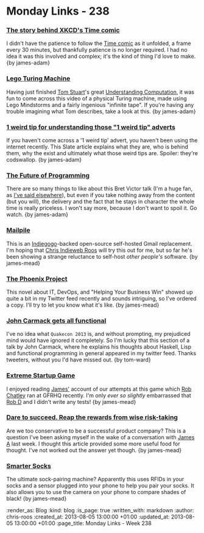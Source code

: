 Monday Links - 238
============

### [The story behind XKCD's Time comic](http://www.wired.com/underwire/2013/08/xkcd-time-comic/)

I didn't have the patience to follow the [Time comic](http://www.xkcd.com/1190/) as it unfolded, a frame every 30 minutes, but thankfully patience is no longer required. I had no idea it was this involved and complex; it's the kind of thing I'd love to make. {by james-adam}


### [Lego Turing Machine](http://www.youtube.com/watch?v=cYw2ewoO6c4)

Having just finished [Tom Stuart](http://codon.com)'s great [Understanding Computation](http://computationbook.com), it was fun to come across this video of a physical Turing machine, made using Lego Mindstorms and a fairly ingenious "infinite tape". If you're having any trouble imagining what Tom describes, take a look at this. {by james-adam}


### [1 weird tip for understanding those "1 weird tip" adverts](http://www.slate.com/articles/business/moneybox/2013/07/how_one_weird_trick_conquered_the_internet_what_happens_when_you_click_on.single.html)

If you haven't come across a '1 weird tip' advert, you haven't been using the internet recently. This Slate article explains what they are, who is behind them, why the exist and ultimately what those weird tips are. Spoiler: they're codswallop. {by james-adam}


### [The Future of Programming](http://worrydream.com/dbx/)

There are so many things to like about this Bret Victor talk (I'm a huge fan, as [I've said elsewhere](http://interblah.net/inventing-on-principle)), but even if you take nothing away from the content (but you will), the delivery and the fact that he stays in character the whole time is really priceless. I won't say more, because I don't want to spoil it. Go watch. {by james-adam}


### [Mailpile](http://www.mailpile.is/)

This is an [Indiegogo](http://www.indiegogo.com/projects/mailpile-taking-e-mail-back)-backed open-source self-hosted Gmail replacement. I'm hoping that [Chris Indieweb Roos](/chris-roos) will try this out for me, but so far he's been showing a strange reluctance to self-host *other people's* software. {by james-mead}


### [The Phoenix Project](http://itrevolution.com/books/phoenix-project-devops-book/)

This novel about IT, DevOps, and "Helping Your Business Win" showed up quite a bit in my Twitter feed recently and sounds intriguing, so I've ordered a copy. I'll try to let you know what it's like. {by james-mead}

### [John Carmack gets all functional](http://www.youtube.com/watch?v=1PhArSujR_A&feature=youtu.be&t=1m57s)

I've no idea what `Quakecon 2013` is, and without prompting, my prejudiced mind would have ignored it completely.  So I'm lucky that this section of a talk by John Carmack, where he explains his thoughts about Haskell, Lisp and functional programming in general appeared in my twitter feed.  Thanks tweeters, without you I'd have missed out. {by tom-ward}

### [Extreme Startup Game](/extreme-startup-game)

I enjoyed reading [James'](/james-adam) account of our attempts at this game which [Rob Chatley](http://chatley.com/) ran at GFRHQ recently. I'm only _ever so slightly_ embarrassed that [Rob D](https://twitter.com/robd) and I didn't write any tests! {by james-mead}


### [Dare to succeed. Reap the rewards from wise risk-taking](http://energizr.wordpress.com/2013/08/03/dare-to-succeed-reap-the-rewards-from-wise-risk-taking/)

Are we too conservative to be a successful product company? This is a question I've been asking myself in the wake of a conversation with [James A](/james-adam) last week. I thought this article provided some more useful food for thought. I've not worked out the answer yet though. {by james-mead}


### [Smarter Socks](http://www.blacksocks.com/smartersocks_us.htm)

The ultimate sock-pairing machine? Apparently this uses RFIDs in your socks and a sensor plugged into your phone to help you pair your socks. It also allows you to use the camera on your phone to compare shades of black! {by james-mead}


:render_as: Blog
:kind: blog
:is_page: true
:written_with: markdown
:author: chris-roos
:created_at: 2013-08-05 13:00:00 +01:00
:updated_at: 2013-08-05 13:00:00 +01:00
:page_title: Monday Links - Week 238
